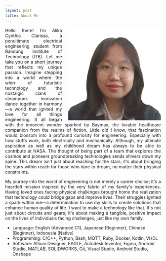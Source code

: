 ```yaml
---
layout: post
title: About Me
---
```


<div class="sidebar-about" style="text-align: justify">
  <img src=".\foto.jpeg" alt="Alika Cynthia Clarissa" width="300" style="float: right; margin-left: 20px;">
  <p>Hello there! I’m Alika Cynthia Clarissa, a penultimate electrical engineering student from Bandung Institute of Technology (ITB). Let me take you on a short journey that reflects my unique passion. Imagine stepping into a world where the whirr of futuristic technology and the nostalgic clank of steampunk innovation dance together in harmony—a world that ignited my love for all things engineering. It all began with the innocent wonder sparked by Baymax, the lovable healthcare companion from the realms of fiction. Little did I know, that fascination would blossom into a profound curiosity for engineering. Especially with how stuffs work, both electrically and mechanically. Although, my ultimate aspiration as well as my childhood dream has always to be able to contribute at NASA. The thought of being part of a team that explores the cosmos and pioneers groundbreaking technologies sends shivers down my spine. This dream isn't just about reaching for the stars; it's about bringing the stars within reach for those who dare to dream, no matter their physical constraints.
  
  My journey into the world of engineering is not merely a career choice; it's a heartfelt mission inspired by the very fabric of my family's experiences. Having loved ones facing physical challenges brought home the realization that technology could bridge gaps and improve lives. Their struggles ignited a spark within me—a determination to use my skills to create solutions that enhance human quality of life. I want to make a technology like that. It's not just about circuits and gears; it's about making a tangible, positive impact on the lives of individuals facing challenges, just like my own family. 

</p>
</div>

<div class="message">
  <ul>
    <li>Language: English (Advanced C1), Japanese (Beginner), Chinese (Beginner), Indonesia (Native)</li>
    <li>Programming: C/C++, Python, Bash, MQTT, Ruby, Docker, Kotlin, VHDL</li>
    <li>Software: Altium Designer, EAGLE, Autodesk Inventor, Figma, Android Studio, MATLAB, SOLIDWORKS, Git, Visual Studio, Android Studio, Onshape</li>
  </ul>
</div>

